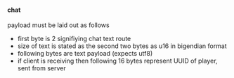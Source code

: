 #### chat

payload must be laid out as follows
    
- first byte is 2 signifiying chat text route
- size of text is stated as the second two bytes as u16 in bigendian format
- following bytes are text payload (expects utf8)
- if client is receiving then following 16 bytes represent UUID of player, sent from server
